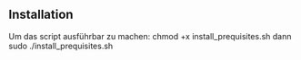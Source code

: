 Installation
------------
Um das script ausführbar zu machen:
chmod +x install_prequisites.sh
dann
sudo ./install_prequisites.sh
